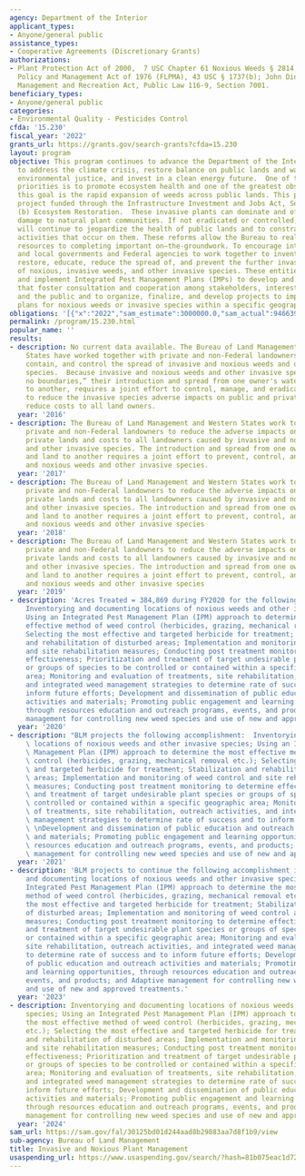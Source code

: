 ```yaml
---
agency: Department of the Interior
applicant_types:
- Anyone/general public
assistance_types:
- Cooperative Agreements (Discretionary Grants)
authorizations:
- Plant Protection Act of 2000,  7 USC Chapter 61 Noxious Weeds § 2814; Federal Land
  Policy and Management Act of 1976 (FLPMA), 43 USC § 1737(b); John Dingell Jr. Conservation,
  Management and Recreation Act, Public Law 116-9, Section 7001.
beneficiary_types:
- Anyone/general public
categories:
- Environmental Quality - Pesticides Control
cfda: '15.230'
fiscal_year: '2022'
grants_url: https://grants.gov/search-grants?cfda=15.230
layout: program
objective: This program continues to advance the Department of the Interior’s priorities
  to address the climate crisis, restore balance on public lands and waters, advance
  environmental justice, and invest in a clean energy future.  One of the BLM's highest
  priorities is to promote ecosystem health and one of the greatest obstacles to achieving
  this goal is the rapid expansion of weeds across public lands. This program supports
  project funded through the Infrastructure Investment and Jobs Act, Section 40804
  (b) Ecosystem Restoration.  These invasive plants can dominate and often cause permanent
  damage to natural plant communities. If not eradicated or controlled, noxious weeds
  will continue to jeopardize the health of public lands and to constrain the myriad
  activities that occur on them. These reforms allow the Bureau to realign time and
  resources to completing important on–the-groundwork. To encourage interested State
  and local governments and Federal agencies to work together to inventory, manage,
  restore, educate, reduce the spread of, and prevent the further invasion and establishment
  of noxious, invasive weeds, and other invasive species. These entities will develop
  and implement Integrated Pest Management Plans (IMPs) to develop and implement projects
  that foster consultation and cooperation among stakeholders, interested parties,
  and the public and to organize, finalize, and develop projects to implement IPM
  plans for noxious weeds or invasive species within a specific geographic area.
obligations: '[{"x":"2022","sam_estimate":3000000.0,"sam_actual":946639.5,"usa_spending_actual":5003295.46},{"x":"2023","sam_estimate":20000.0,"sam_actual":3303996.0,"usa_spending_actual":7474271.46},{"x":"2024","sam_estimate":1000000.0,"sam_actual":0.0,"usa_spending_actual":4498140.13}]'
permalink: /program/15.230.html
popular_name: ''
results:
- description: No current data available. The Bureau of Land Management and Western
    States have worked together with private and non-Federal landowners to prevent,
    contain, and control the spread of invasive and noxious weeds and other invasive
    species.  Because invasive and noxious weeds and other invasive species “know
    no boundaries,” their introduction and spread from one owner's water and land
    to another, requires a joint effort to control, manage, and eradicate in order
    to reduce the invasive species adverse impacts on public and private lands and
    reduce costs to all land owners.
  year: '2016'
- description: The Bureau of Land Management and Western States work together with
    private and non-Federal landowners to reduce the adverse impacts on public and
    private lands and costs to all landowners caused by invasive and noxious weeds
    and other invasive species. The introduction and spread from one owner’s water
    and land to another requires a joint effort to prevent, control, and mange invasive
    and noxious weeds and other invasive species.
  year: '2017'
- description: The Bureau of Land Management and Western States work together with
    private and non-Federal landowners to reduce the adverse impacts on public and
    private lands and costs to all landowners caused by invasive and noxious weeds
    and other invasive species. The introduction and spread from one owner’s water
    and land to another requires a joint effort to prevent, control, and mange invasive
    and noxious weeds and other invasive species
  year: '2018'
- description: The Bureau of Land Management and Western States work together with
    private and non-Federal landowners to reduce the adverse impacts on public and
    private lands and costs to all landowners caused by invasive and noxious weeds
    and other invasive species. The introduction and spread from one owner’s water
    and land to another requires a joint effort to prevent, control, and mange invasive
    and noxious weeds and other invasive species
  year: '2019'
- description: 'Acres Treated = 384,869 during FY2020 for the following activities:
    Inventorying and documenting locations of noxious weeds and other invasive species;
    Using an Integrated Pest Management Plan (IPM) approach to determine the most
    effective method of weed control (herbicides, grazing, mechanical removal etc.);
    Selecting the most effective and targeted herbicide for treatment; Stabilization
    and rehabilitation of disturbed areas; Implementation and monitoring of weed control
    and site rehabilitation measures; Conducting post treatment monitoring to determine
    effectiveness; Prioritization and treatment of target undesirable plant species
    or groups of species to be controlled or contained within a specific geographic
    area; Monitoring and evaluation of treatments, site rehabilitation, outreach activities,
    and integrated weed management strategies to determine rate of success and to
    inform future efforts; Development and dissemination of public education and outreach
    activities and materials; Promoting public engagement and learning opportunities,
    through resources education and outreach programs, events, and products; and Adaptive
    management for controlling new weed species and use of new and approved treatments.'
  year: '2020'
- description: "BLM projects the following accomplishment:  Inventorying and documenting\
    \ locations of noxious weeds and other invasive species; Using an Integrated Pest\
    \ Management Plan (IPM) approach to determine the most effective method of weed\
    \ control (herbicides, grazing, mechanical removal etc.); Selecting the most effective\
    \ and targeted herbicide for treatment; Stabilization and rehabilitation of disturbed\
    \ areas; Implementation and monitoring of weed control and site rehabilitation\
    \ measures; Conducting post treatment monitoring to determine effectiveness; Prioritization\
    \ and treatment of target undesirable plant species or groups of species to be\
    \ controlled or contained within a specific geographic area; Monitoring and evaluation\
    \ of treatments, site rehabilitation, outreach activities, and integrated weed\
    \ management strategies to determine rate of success and to inform future efforts;\
    \ \nDevelopment and dissemination of public education and outreach activities\
    \ and materials; Promoting public engagement and learning opportunities, through\
    \ resources education and outreach programs, events, and products; and Adaptive\
    \ management for controlling new weed species and use of new and approved treatments."
  year: '2021'
- description: 'BLM projects to continue the following accomplishment in FY2023: Inventorying
    and documenting locations of noxious weeds and other invasive species; Using an
    Integrated Pest Management Plan (IPM) approach to determine the most effective
    method of weed control (herbicides, grazing, mechanical removal etc.); Selecting
    the most effective and targeted herbicide for treatment; Stabilization and rehabilitation
    of disturbed areas; Implementation and monitoring of weed control and site rehabilitation
    measures; Conducting post treatment monitoring to determine effectiveness; Prioritization
    and treatment of target undesirable plant species or groups of species to be controlled
    or contained within a specific geographic area; Monitoring and evaluation of treatments,
    site rehabilitation, outreach activities, and integrated weed management strategies
    to determine rate of success and to inform future efforts; Development and dissemination
    of public education and outreach activities and materials; Promoting public engagement
    and learning opportunities, through resources education and outreach programs,
    events, and products; and Adaptive management for controlling new weed species
    and use of new and approved treatments.'
  year: '2023'
- description: Inventorying and documenting locations of noxious weeds and other invasive
    species; Using an Integrated Pest Management Plan (IPM) approach to determine
    the most effective method of weed control (herbicides, grazing, mechanical removal
    etc.); Selecting the most effective and targeted herbicide for treatment; Stabilization
    and rehabilitation of disturbed areas; Implementation and monitoring of weed control
    and site rehabilitation measures; Conducting post treatment monitoring to determine
    effectiveness; Prioritization and treatment of target undesirable plant species
    or groups of species to be controlled or contained within a specific geographic
    area; Monitoring and evaluation of treatments, site rehabilitation, outreach activities,
    and integrated weed management strategies to determine rate of success and to
    inform future efforts; Development and dissemination of public education and outreach
    activities and materials; Promoting public engagement and learning opportunities,
    through resources education and outreach programs, events, and products; and Adaptive
    management for controlling new weed species and use of new and approved treatments.
  year: '2024'
sam_url: https://sam.gov/fal/30125bd01d244aad8b29883aa7d8f1b9/view
sub-agency: Bureau of Land Management
title: Invasive and Noxious Plant Management
usaspending_url: https://www.usaspending.gov/search/?hash=81b075eac1d7295c2894ff4f17c5ba5e
---
```

